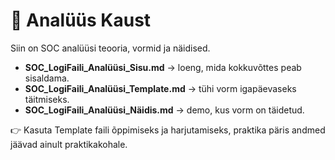 # 📂 Analüüs Kaust

Siin on SOC analüüsi teooria, vormid ja näidised.

- **SOC_LogiFaili_Analüüsi_Sisu.md** → loeng, mida kokkuvõttes peab sisaldama.
- **SOC_LogiFaili_Analüüsi_Template.md** → tühi vorm igapäevaseks täitmiseks.
- **SOC_LogiFaili_Analüüsi_Näidis.md** → demo, kus vorm on täidetud.

👉 Kasuta Template faili õppimiseks ja harjutamiseks, praktika päris andmed jäävad ainult praktikakohale.
